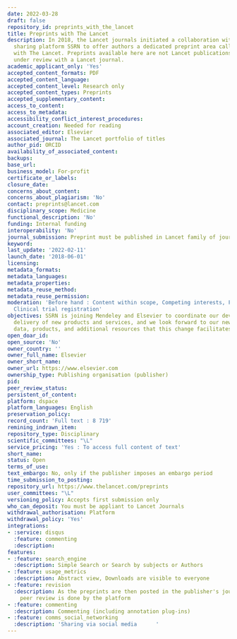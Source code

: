 ```yaml
---
date: 2022-03-28
draft: false
repository_id: preprints_with_the_lancet
title: Preprints with The Lancet
description: In 2018, the Lancet journals initiated a collaboration with the research
  sharing platform SSRN to offer authors a dedicated preprint area called Preprints
  with The Lancet. Preprints available here are not Lancet publications or necessarily
  under review with a Lancet journal.
academic_applicant_only: 'Yes'
accepted_content_formats: PDF
accepted_content_language:
accepted_content_level: Research only
accepted_content_types: Preprints
accepted_supplementary_content:
access_to_content:
access_to_metadata:
accessibility_conflict_interest_procedures:
account_creation: Needed for reading
associated_editor: Elsevier
associated_journal: The Lancet portfolio of titles
author_pid: ORCID
availability_of_associated_content:
backups:
base_url:
business_model: For-profit
certificate_or_labels:
closure_date:
concerns_about_content:
concerns_about_plagiarism: 'No'
contact: preprints@lancet.com
disciplinary_scope: Medicine
functional_description: 'No'
funding: Internal funding
interoperability: 'No'
journal_submission: Preprint must be published in Lancet family of journals
keyword:
last_update: '2022-02-11'
launch_date: '2018-06-01'
licensing:
metadata_formats:
metadata_languages:
metadata_properties:
metadata_reuse_method:
metadata_reuse_permission:
moderation: 'Before hand : Content within scope, Competing interests, Funder acknowledgement,
  Clinical trial registration'
objectives: SSRN is joining Mendeley and Elsevier to coordinate our development and
  delivery of new products and services, and we look forward to our new access to
  data, products, and additional resources that this change facilitates
open_doar_id:
open_source: 'No'
owner_country: ''
owner_full_name: Elsevier
owner_short_name:
owner_url: https://www.elsevier.com
ownership_type: Publishing organisation (publisher)
pid:
peer_review_status:
persistent_of_content:
platform: dspace
platform_languages: English
preservation_policy:
record_count: 'Full text : 8 719'
remining_indrawn_item:
repository_type: Disciplinary
scientific_committees: "\L"
service_pricing: 'Yes : To access full content of text'
short_name:
status: Open
terms_of_use:
text_embargo: No, only if the publisher imposes an embargo period
time_submission_to_posting:
repository_url: https://www.thelancet.com/preprints
user_committees: "\L"
versioning_policy: Accepts first submission only
who_can_deposit: You must be appliant to Lancet Journals
withdrawal_authorisation: Platform
withdrawal_policy: 'Yes'
integrations:
- :service: disqus
  :feature: commenting
  :description:
features:
- :feature: search_engine
  :description: Simple Search or Search by subjects or Authors
- :feature: usage_metrics
  :description: Abstract view, Downloads are visible to everyone
- :feature: revision
  :description: As the preprints are then posted in the publisher's journals, the
    peer review is done by the platform
- :feature: commenting
  :description: Commenting (including annotation plug-ins)
- :feature: comms_social_networking
  :description: 'Sharing via social media      '
---
```



